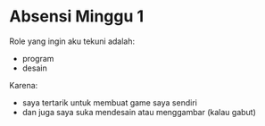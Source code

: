 # Absensi Minggu 1

Role yang ingin aku tekuni adalah:
- program
- desain

Karena:
- saya tertarik untuk membuat game saya sendiri
- dan juga saya suka mendesain atau menggambar (kalau gabut)
